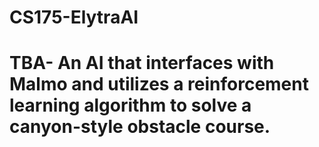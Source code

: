 # CS175-ElytraAI
# TBA- An AI that interfaces with Malmo and utilizes a reinforcement learning algorithm to solve a canyon-style obstacle course.
